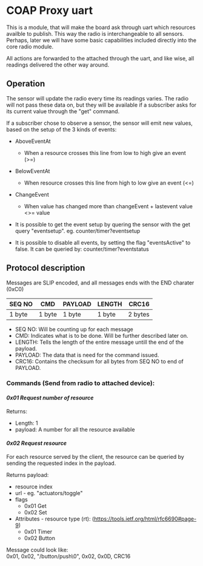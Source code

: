 # COAP Proxy uart
This is a module, that will make the board ask through uart which resources availble to publish. This way the radio is interchangeable to all sensors.
Perhaps, later we will have some basic capabilities included directly into the core radio module.

All actions are forwarded to the attached through the uart, and like wise, all readings delivered the other way around.

## Operation
The sensor will update the radio every time its readings varies. The radio will not pass these data on, but they will be available if a subscriber asks for its current value through the "get" command.

If a subscriber chose to observe a sensor, the sensor will emit new values, based on the setup of the 3 kinds of events:
* AboveEventAt
	* When a resource crosses this line from low to high give an event (>=)
* BelowEventAt
	* When resource crosses this line from high to low give an event (<=)
* ChangeEvent
	* When value has changed more than changeEvent + lastevent value <>= value

* It is possible to get the event setup by quering the sensor with the get query "eventsetup".
eg. counter/timer?eventsetup

* It is possible to disable all events, by setting the flag "eventsActive" to false.
It can be queried by:
counter/timer?eventstatus

## Protocol description

Messages are SLIP encoded, and all messages ends with the END charater (0xC0)

| SEQ NO | CMD | PAYLOAD | LENGTH | CRC16 |
|--------|:---:|---------|--------|------:|
| 1 byte | 1 byte | 1 byte | 1 byte | 2 bytes|

* SEQ NO: Will be counting up for each message
* CMD: Indicates what is to be done. Will be further described later on.
* LENGTH: Tells the length of the entire message untill the end of the payload.
* PAYLOAD: The data that is need for the command issued.
* CRC16: Contains the checksum for all bytes from SEQ NO to end of PAYLOAD.



### Commands (Send from radio to attached device):

#### *0x01 Request number of resource*

Returns:
* Length: 1
* payload: A number for all the resource available

#### *0x02 Request resource*
For each resource served by the client, the resource can be queried by sending the requested index in the payload.

Returns payload:
* resource index
* url - eg. "actuators/toggle"
* flags
	* 0x01 Get
	* 0x02 Set
* Attributes - resource type (rt): (https://tools.ietf.org/html/rfc6690#page-9)
	* 0x01 Timer
	* 0x02 Button

Message could look like:<br>
0x01, 0x02, "/button/push\0", 0x02, 0x0D, CRC16
